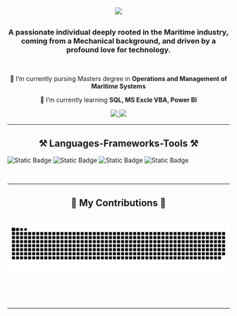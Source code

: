 

<h1 align="center">
    <img src="https://readme-typing-svg.herokuapp.com/?font=Righteous&size=35&center=true&vCenter=true&width=500&height=70&duration=4000&lines=Hi+There!+👋;+I'm+Amit+Kanani!;" />
</h1>

<h3 align="center"> A passionate individual deeply rooted in the Maritime industry, coming from a Mechanical background, and driven by a profound love for technology. </h3>

<br/>

<div align="center">
 
 🔭 I’m currently pursing Masters degree in **Operations and Management of Maritime Systems**
 
 🌱 I’m currently learning **SQL, MS Excle VBA, Power BI**

 
 </div>
 
<div align="center"> 
  <a href="mailto:amitkumarkanani0@gmail.com">
    <img src="https://img.shields.io/badge/Gmail-333333?style=for-the-badge&logo=gmail&logoColor=red" />
  </a>
  <a href="https://linkedin.com/in/amitkumar-kanani-3a7369249" target="_blank">
    <img src="https://img.shields.io/badge/LinkedIn-0077B5?style=for-the-badge&logo=linkedin&logoColor=white" target="_blank" />
  </a>
  <a href="https://github.com/WizardAmit" target="_blank">


 
  </a>
</div>

 <hr/>
 
<h2 align="center">⚒️ Languages-Frameworks-Tools ⚒️</h2>

![Static Badge](https://img.shields.io/badge/Power%20BI-F2C811?style=for-the-badge&logo=Power%20BI&labelColor=black&color=black)
![Static Badge](https://img.shields.io/badge/Microsoft%20SQL%20Server-CC2927?style=for-the-badge&logo=Microsoft%20SQL%20Server&labelColor=black&color=black)
![Static Badge](https://img.shields.io/badge/Microsoft%20Excel%20(VBA)-217346?style=for-the-badge&logo=microsoft%20excel&logoColor=green&labelColor=black&color=black)
![Static Badge](https://img.shields.io/badge/SAP%20MM-0FAAFF?style=for-the-badge&logo=sap&logoColor=blue&labelColor=white&color=black)




<br/>

<hr/>

<div align="center">
  <h2>🐍 My Contributions 🐍</h2>
  <br>
  <img alt="snake eating my contributions" src="https://raw.githubusercontent.com/salesp07/salesp07/output/github-contribution-grid-snake.svg" >
  
  <br/><br/><br/>
</div>

<hr/>
<!--
<h2 align="center">⚡ Stats ⚡</h2>
<br>
<div align=center>
  <img width=390 src="https://github-readme-streak-stats-salesp07.vercel.app/?user=salesp07&count_private=true&theme=react&border_radius=10" alt="streak stats"/>
  <img width=390 src="https://github-readme-stats-salesp07.vercel.app/api?username=salesp07&count_private=true&show_icons=true&theme=react&rank_icon=github&border_radius=10" alt="readme stats" />
  <br/>
  <img width=325 align="center" src="https://github-readme-stats-salesp07.vercel.app/api/top-langs/?username=salesp07&hide=HTML&langs_count=8&layout=compact&theme=react&border_radius=10&size_weight=0.5&count_weight=0.5&exclude_repo=github-readme-stats" alt="top langs" />
</div>

<br/><br/>
<hr/>

<h3 align="center">
    <img src="https://readme-typing-svg.herokuapp.com/?font=Righteous&size=25&center=true&vCenter=true&width=500&height=70&duration=4000&lines=Thanks+for+visiting!+✌️;+Shoot+me+a+message+on+Linkedin!;I'm+always+down+to+collab+:)">
</h3>

<br/>
